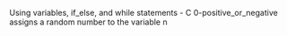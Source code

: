 Using variables, if_else, and while statements - C
0-positive_or_negative assigns a random number to the variable n
